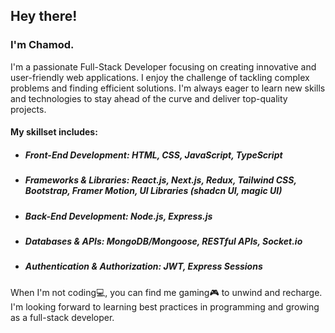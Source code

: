 ## Hey there!
### I'm Chamod.

I'm a passionate Full-Stack Developer focusing on creating innovative and user-friendly web applications. I enjoy the challenge of tackling complex problems and finding efficient solutions. I'm always eager to learn new skills and technologies to stay ahead of the curve and deliver top-quality projects.

#### My skillset includes:
* ##### Front-End Development: HTML, CSS, JavaScript, TypeScript
* ##### Frameworks & Libraries: React.js, Next.js, Redux, Tailwind CSS, Bootstrap, Framer Motion, UI Libraries (shadcn UI, magic UI)
* ##### Back-End Development: Node.js, Express.js
* ##### Databases & APIs: MongoDB/Mongoose, RESTful APIs, Socket.io
* ##### Authentication & Authorization: JWT, Express Sessions

When I'm not coding💻, you can find me gaming🎮 to unwind and recharge. I'm looking forward to learning best practices in programming and growing as a full-stack developer.
